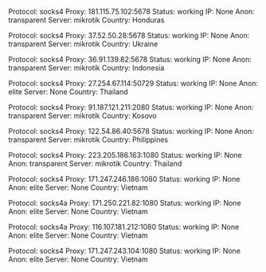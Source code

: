 Protocol: socks4
Proxy: 181.115.75.102:5678
Status: working
IP: None
Anon: transparent
Server: mikrotik
Country: Honduras

Protocol: socks4
Proxy: 37.52.50.28:5678
Status: working
IP: None
Anon: transparent
Server: mikrotik
Country: Ukraine

Protocol: socks4
Proxy: 36.91.139.82:5678
Status: working
IP: None
Anon: transparent
Server: mikrotik
Country: Indonesia

Protocol: socks4
Proxy: 27.254.67.114:50729
Status: working
IP: None
Anon: elite
Server: None
Country: Thailand

Protocol: socks4
Proxy: 91.187.121.211:2080
Status: working
IP: None
Anon: transparent
Server: mikrotik
Country: Kosovo

Protocol: socks4
Proxy: 122.54.86.40:5678
Status: working
IP: None
Anon: transparent
Server: mikrotik
Country: Philippines

Protocol: socks4
Proxy: 223.205.186.163:1080
Status: working
IP: None
Anon: transparent
Server: mikrotik
Country: Thailand

Protocol: socks4
Proxy: 171.247.246.186:1080
Status: working
IP: None
Anon: elite
Server: None
Country: Vietnam

Protocol: socks4a
Proxy: 171.250.221.82:1080
Status: working
IP: None
Anon: elite
Server: None
Country: Vietnam

Protocol: socks4a
Proxy: 116.107.181.212:1080
Status: working
IP: None
Anon: elite
Server: None
Country: Vietnam

Protocol: socks4
Proxy: 171.247.243.104:1080
Status: working
IP: None
Anon: elite
Server: None
Country: Vietnam

